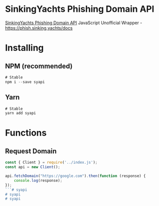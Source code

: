 # SinkingYachts Phishing Domain API
[SinkingYachts Phishing Domain API](https://phish.sinking.yachts/) JavaScript Unofficial Wrapper - https://phish.sinking.yachts/docs

# Installing
## NPM (recommended)

```js
# Stable
npm i --save syapi
```

## Yarn

```js
# Stable
yarn add syapi
```

# Functions
## Request Domain

```js
const { Client } = require('../index.js');
const api = new Client();

api.fetchDomain("https://google.com").then(function (response) {
    console.log(response);
});
```# syapi
# syapi
# syapi
